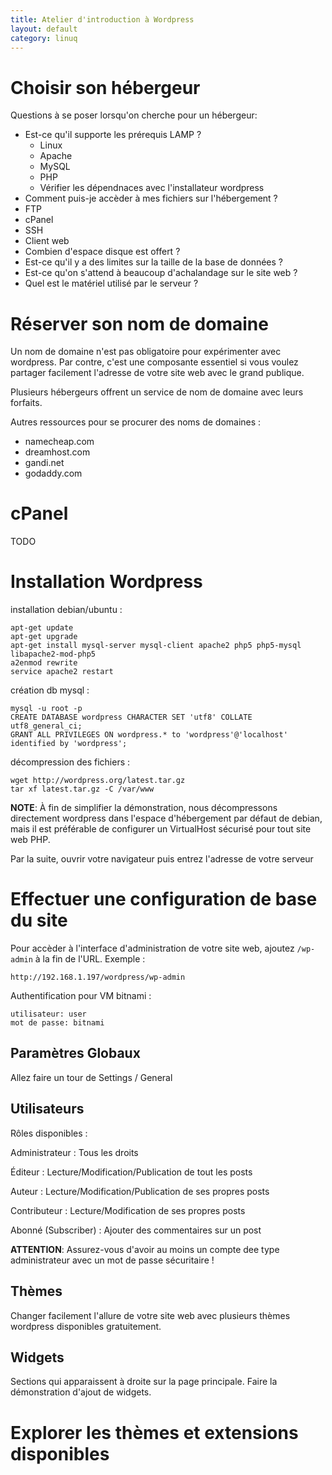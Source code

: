 ```yaml
---
title: Atelier d'introduction à Wordpress
layout: default
category: linuq
---
```


Choisir son hébergeur
=====================

Questions à se poser lorsqu'on cherche pour un hébergeur:

 * Est-ce qu'il supporte les prérequis LAMP ?
    * Linux
    * Apache
    * MySQL
    * PHP
    * Vérifier les dépendnaces avec l'installateur wordpress
 * Comment puis-je accèder à mes fichiers sur l'hébergement ?
  * FTP
  * cPanel
  * SSH
  * Client web
 * Combien d'espace disque est offert ?
 * Est-ce qu'il y a des limites sur la taille de la base de données ?
 * Est-ce qu'on s'attend à beaucoup d'achalandage sur le site web ?
 * Quel est le matériel utilisé par le serveur ?

Réserver son nom de domaine
===========================

Un nom de domaine n'est pas obligatoire pour expérimenter avec wordpress. Par contre,
c'est une composante essentiel si vous voulez partager facilement l'adresse de votre site web
avec le grand publique.

Plusieurs hébergeurs offrent un service de nom de domaine avec leurs forfaits.

Autres ressources pour se procurer des noms de domaines :

 * namecheap.com
 * dreamhost.com
 * gandi.net
 * godaddy.com

cPanel
=======

TODO

Installation Wordpress
======================

installation debian/ubuntu :

    apt-get update
    apt-get upgrade
    apt-get install mysql-server mysql-client apache2 php5 php5-mysql libapache2-mod-php5
    a2enmod rewrite
    service apache2 restart

création db mysql :

    mysql -u root -p
    CREATE DATABASE wordpress CHARACTER SET 'utf8' COLLATE utf8_general_ci;
    GRANT ALL PRIVILEGES ON wordpress.* to 'wordpress'@'localhost' identified by 'wordpress';

décompression des fichiers :

    wget http://wordpress.org/latest.tar.gz
    tar xf latest.tar.gz -C /var/www

**NOTE**: À fin de simplifier la démonstration, nous décompressons directement wordpress dans
l'espace d'hébergement par défaut de debian, mais il est préférable de configurer un VirtualHost
sécurisé pour tout site web PHP.

Par la suite, ouvrir votre navigateur puis entrez l'adresse de votre serveur

Effectuer une configuration de base du site
===========================================

Pour accèder à l'interface d'administration de votre site web, ajoutez `/wp-admin`
à la fin de l'URL. Exemple :

    http://192.168.1.197/wordpress/wp-admin

Authentification pour VM bitnami :

    utilisateur: user
    mot de passe: bitnami


Paramètres Globaux
------------------

Allez faire un tour de Settings / General

Utilisateurs
------------

Rôles disponibles :

Administrateur
 : Tous les droits

Éditeur
 : Lecture/Modification/Publication de tout les posts

Auteur
 : Lecture/Modification/Publication de ses propres posts

Contributeur
 : Lecture/Modification de ses propres posts

Abonné (Subscriber)
 : Ajouter des commentaires sur un post

**ATTENTION**: Assurez-vous d'avoir au moins un compte dee type administrateur avec 
un mot de passe sécuritaire !

Thèmes
------

Changer facilement l'allure de votre site web avec plusieurs thèmes wordpress
disponibles gratuitement.

Widgets
-------

Sections qui apparaissent à droite sur la page principale. Faire la démonstration
d'ajout de widgets.

Explorer les thèmes et extensions disponibles
=============================================
